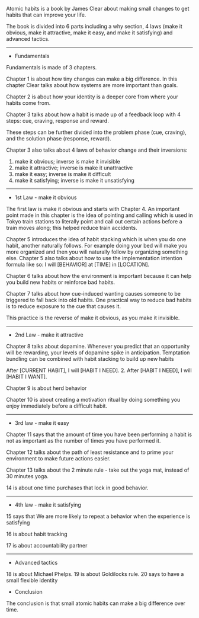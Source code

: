 Atomic habits is a book by James Clear about making small changes to get habits that can improve your life. 

The book is divided into 6 parts including a why section, 4 laws (make it obvious, make it attractive, make it easy, and make it satisfying) and advanced tactics.

---

- Fundamentals

Fundamentals is made of 3 chapters.

Chapter 1 is about how tiny changes can make a big difference. In this chapter Clear talks about how systems are more important than goals.

Chapter 2 is about how your identity is a deeper core from where your habits come from.

Chapter 3 talks about how a habit is made up of a feedback loop with 4 steps: cue, craving, response and reward. 

These steps can be further divided into the problem phase (cue, craving), and the solution phase (response, reward).

Chapter 3 also talks about 4 laws of behavior change and their inversions:

1. make it obvious; inverse is make it invisible
2. make it attractive; inverse is make it unattractive
3. make it easy; inverse is make it difficult
4. make it satisfying; inverse is make it unsatisfying

---

- 1st Law - make it obvious

The first law is make it obvious and starts with Chapter 4. An important point made in this chapter is the idea of pointing and calling which is used in Tokyo train stations to literally point and call out certain actions before a train moves along; this helped reduce train accidents.

Chapter 5 introduces the idea of habit stacking which is when you do one habit, another naturally follows. For example doing your bed will make you more organized and then you will naturally follow by organizing something else. Chapter 5 also talks about how to use the implementation intention formula like so: I will [BEHAVIOR] at [TIME] in [LOCATION].

Chapter 6 talks about how the environment is important because it can help you build new habits or reinforce bad habits.

Chapter 7 talks about how cue-induced wanting causes someone to be triggered to fall back into old habits. One practical way to reduce bad habits is to reduce exposure to the cue that causes it.

This practice is the reverse of make it obvious, as you make it invisible.

---

- 2nd Law - make it attractive

Chapter 8 talks about dopamine. Whenever
you predict that an opportunity will be rewarding, your levels of dopamine spike in anticipation. Temptation bundling can be combined with habit stacking to build up new habits

After [CURRENT HABIT], I will [HABIT I NEED].
2. After [HABIT I NEED], I will [HABIT I WANT].

Chapter 9 is about herd behavior

Chapter 10 is about creating a motivation ritual by doing something you enjoy immediately before a difficult habit.

---

- 3rd law - make it easy

Chapter 11 says that the amount of time you have been performing a habit is not as important as the number of times you have performed it.

Chapter 12 talks about the path of least resistance and to prime your environment to make future actions easier.

Chapter 13 talks about the 2 minute rule - take out the yoga mat, instead of 30 minutes yoga.

14 is about one time purchases that lock in good behavior.

---

- 4th law - make it satisfying

15 says that We are more likely to repeat a behavior when the experience is
satisfying

16 is about habit tracking

17 is about accountability partner

---

- Advanced tactics

18 is about Michael Phelps. 19 is about Goldilocks rule. 20 says to have a small flexible identity

- Conclusion

The conclusion is that small atomic habits can make a big difference over time.